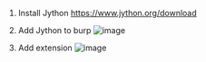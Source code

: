 1) Install Jython https://www.jython.org/download

2) Add Jython to burp
![image](https://github.com/danilmor/All-in-Fuzzer/assets/50376588/259d1bee-ae24-4dec-84b4-5334ea15435a)

3) Add extension
![image](https://github.com/danilmor/All-in-Fuzzer/assets/50376588/e451fadd-580d-44a8-b734-5e1ba87644a1)
